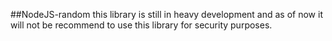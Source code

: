 ##NodeJS-random
this library is still in heavy development and as of now it will not be recommend to use this library for security purposes.